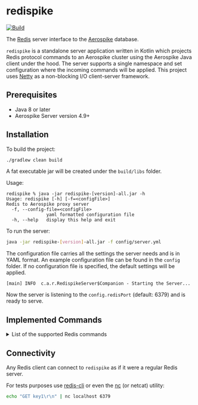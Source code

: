 # redispike
[![Build](https://github.com/aerospike/redispike/actions/workflows/build.yml/badge.svg)](https://github.com/aerospike/redispike/actions/workflows/build.yml)

The [Redis](https://redis.io/) server interface to the [Aerospike](https://www.aerospike.com/) database.

`redispike` is a standalone server application written in Kotlin which projects Redis protocol commands
to an Aerospike cluster using the Aerospike Java client under the hood.
The server supports a single namespace and set configuration where the incoming commands will be applied.
This project uses [Netty](https://netty.io/) as a non-blocking I/O client-server framework.

## Prerequisites
* Java 8 or later
* Aerospike Server version 4.9+

## Installation
To build the project:
```sh
./gradlew clean build 
```
A fat executable jar will be created under the `build/libs` folder.

Usage:
```text
redispike % java -jar redispike-[version]-all.jar -h                   
Usage: redispike [-h] [-f=<configFile>]
Redis to Aerospike proxy server
  -f, --config-file=<configFile>
               yaml formatted configuration file
  -h, --help   display this help and exit
```

To run the server:
```sh
java -jar redispike-[version]-all.jar -f config/server.yml
```
The configuration file carries all the settings the server needs and is in YAML format.
An example configuration file can be found in the `config` folder.
If no configuration file is specified, the default settings will be applied.

```text
[main] INFO  c.a.r.RedispikeServer$Companion - Starting the Server...
```

Now the server is listening to the `config.redisPort` (default: 6379) and is ready to serve.

## Implemented Commands
<details><summary>List of the supported Redis commands</summary>

Operation | Description
----------|------------
[GET](https://redis.io/commands/get) *key* | Get the value of key.
[MGET](https://redis.io/commands/mget) *key [key ...]* | Returns the values of all specified keys.
[GETSET](https://redis.io/commands/getset) *key value* | Atomically sets key to value and returns the old value stored at key.
[SET](https://redis.io/commands/set) *key value* | Set key to hold the string value. If key already holds a value, it is overwritten, regardless of its type.
[SETEX](https://redis.io/commands/setex) *key seconds value* | Set key to hold the string value and set key to timeout after a given number of seconds.
[PSETEX](https://redis.io/commands/psetex) *key milliseconds value* | PSETEX works exactly like SETEX with the sole difference that the expire time is specified in milliseconds instead of seconds.
[SETNX](https://redis.io/commands/setnx) *key value* | Set key to hold string value if key does not exist.
[EXISTS](https://redis.io/commands/exists) *key [key ...]* | Returns if key exists.
[EXPIRE](https://redis.io/commands/expire) *key seconds* | Set a timeout on key. After the timeout has expired, the key will automatically be deleted.
[PEXPIRE](https://redis.io/commands/pexpire) *key milliseconds* | This command works exactly like EXPIRE but the time to live of the key is specified in milliseconds instead of seconds.
[APPEND](https://redis.io/commands/append) *key value* | If key already exists and is a string, this command appends the value at the end of the string. If key does not exist it is created and set as an empty string.
[INCR](https://redis.io/commands/incr) *key* | Increments the number stored at key by one.
[INCRBY](https://redis.io/commands/incrby) *key increment* | Increments the number stored at key by increment.
[INCRBYFLOAT](https://redis.io/commands/incrbyfloat) *key increment* | Increment the string representing a floating point number stored at key by the specified increment.
[STRLEN](https://redis.io/commands/strlen) *key* | Returns the length of the string value stored at key. An error is returned when key holds a non-string value.
[TTL](https://redis.io/commands/ttl) *key* | Returns the remaining time to live of a key that has a timeout.
[PTTL](https://redis.io/commands/pttl) *key* | Returns the amount of remaining time in milliseconds.
[DEL](https://redis.io/commands/del) *key* | Removes the specified key.
[LPUSH](https://redis.io/commands/lpush) *key element [element ...]* | Insert all the specified values at the head of the list stored at key.
[LPUSHX](https://redis.io/commands/lpushx) *key element [element ...]* | Inserts specified values at the head of the list stored at key, only if key already exists and holds a list.
[RPUSH](https://redis.io/commands/rpush) *key element [element ...]* | Insert all the specified values at the tail of the list stored at key.
[RPUSHX](https://redis.io/commands/rpushx) *key element [element ...]* | Inserts specified values at the tail of the list stored at key, only if key already exists and holds a list.
[LINDEX](https://redis.io/commands/lindex) *key index* | Returns the element at index index in the list stored at key.
[LLEN](https://redis.io/commands/llen) *key* | Returns the length of the list stored at key.
[LPOP](https://redis.io/commands/lpop) *key [count]* | Removes and returns the first elements of the list stored at key.
[RPOP](https://redis.io/commands/rpop) *key [count]* | Removes and returns the last elements of the list stored at key.
[LRANGE](https://redis.io/commands/lrange) *key start stop* | Returns the specified elements of the list stored at key.
[HSET](https://redis.io/commands/hset) *key field value [field value ...]* | Sets field in the hash stored at key to value.
[HSETNX](https://redis.io/commands/hsetnx) *key field value* | Sets field in the hash stored at key to value, only if field does not yet exist.
[HMSET](https://redis.io/commands/hmset) *key field value [field value ...]* | Sets the specified fields to their respective values in the hash stored at key.
[SADD](https://redis.io/commands/sadd) *key member [member ...]* | Add the specified members to the set stored at key.
[HEXISTS](https://redis.io/commands/hexists) *key field* | Returns if field is an existing field in the hash stored at key.
[SISMEMBER](https://redis.io/commands/sismember) *key member* | Returns if member is a member of the set stored at key.
[HGET](https://redis.io/commands/hget) *key field* | Returns the value associated with field in the hash stored at key.
[HMGET](https://redis.io/commands/hmget) *key field [field ...]* | Returns the values associated with the specified fields in the hash stored at key.
[HGETALL](https://redis.io/commands/hgetall) *key* | Returns all fields and values of the hash stored at key.
[HVALS](https://redis.io/commands/hvals) *key* | Returns all values in the hash stored at key.
[HKEYS](https://redis.io/commands/hkeys) *key* | Returns all field names in the hash stored at key.
[SMEMBERS](https://redis.io/commands/smembers) *key* | Returns all the members of the set value stored at key.
[HINCRBY](https://redis.io/commands/hincrby) *key field increment* | Increments the number stored at field in the hash stored at key by increment.
[HINCRBYFLOAT](https://redis.io/commands/hincrbyfloat) *key field increment* | Increment the specified field of a hash stored at key, and representing a floating point number, by the specified increment.
[HSTRLEN](https://redis.io/commands/hstrlen) *key field* | Returns the string length of the value associated with field in the hash stored at key.
[HLEN](https://redis.io/commands/hlen) *key* | Returns the number of fields contained in the hash stored at key.
[SCARD](https://redis.io/commands/scard) *key* | Returns the set cardinality (number of elements) of the set stored at key.
[ZCARD](https://redis.io/commands/zcard) *key* | Returns the sorted set cardinality (number of elements) of the sorted set stored at key.
[HDEL](https://redis.io/commands/hdel) *key field [field ...]* | Removes the specified fields from the hash stored at key.
[SREM](https://redis.io/commands/srem) *key member [member ...]* | Remove the specified members from the set stored at key.
[ZREM](https://redis.io/commands/zrem) *key member [member ...]* | Removes the specified members from the sorted set stored at key.

</details>

## Connectivity
Any Redis client can connect to `redispike` as if it were a regular Redis server.

For tests purposes use [redis-cli](https://redis.io/topics/rediscli) or even the [nc](https://www.commandlinux.com/man-page/man1/nc.1.html) (or netcat) utility:
```sh
echo "GET key1\r\n" | nc localhost 6379
```
